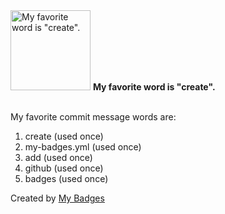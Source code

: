 <img src="https://my-badges.github.io/my-badges/favorite-word.png" alt="My favorite word is &quot;create&quot;." title="My favorite word is &quot;create&quot;." width="128">
<strong>My favorite word is &quot;create&quot;.</strong>
<br><br>

My favorite commit message words are:

1. create (used once)
2. my-badges.yml (used once)
3. add (used once)
4. github (used once)
5. badges (used once)


Created by <a href="https://github.com/my-badges/my-badges">My Badges</a>